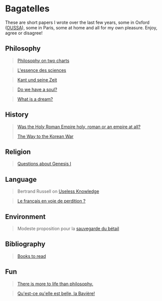 # Bagatelles

These are short papers I wrote over the last few years, 
some in Oxford ([OUSSA](https://www.conted.ox.ac.uk/about/oussa)), 
some in Paris, some at home and all for my own pleasure.
Enjoy, agree or disagree!

## Philosophy

> [Philosophy on two charts](content/4-philo-2charts.md)

> [L'essence des sciences](content/10-sciences.md)

> [Kant und seine Zeit](content/13-kant.md)

> [Do we have a soul?](content/5-do-we-have-a-soul.md)

> [What is a dream?](content/12-what-is-a-dream.md)


## History

> [Was the Holy Roman Empire holy, roman or an empire at all?](content/8-holy_roman_empire.md)
> 
> [The Way to the Korean War](content/6-korean-war.md)

## Religion

> [Questions about Genesis I](content/7-genesis-questions.md)

## Language

> Bertrand Russell on [Useless Knowledge](content/9-russell-on-useless-knowledge.md)

> [Le français en voie de perdition ?](content/3-francais-perdition.md)


## Environment

> Modeste proposition pour la [sauvegarde du bétail](content/1-animaux.md)

## Bibliography

> [Books to read](content/0-bibliography.md)

## Fun

> [There is more to life than philosophy.](content/999-2westfields.png)

> [Qu'est-ce qu'elle est belle, la Bavière!](content/2-baviere) 